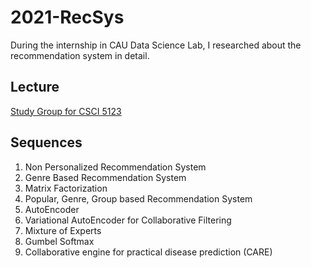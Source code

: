# 2021-RecSys   
During the internship in CAU Data Science Lab, I researched about the recommendation system in detail.   



## Lecture   
[Study Group for CSCI 5123](https://github.com/CAU-Data-Science-Lab/2021S-RecSys-Study)   



## Sequences      
1. Non Personalized Recommendation System   
2. Genre Based Recommendation System   
3. Matrix Factorization   
4. Popular, Genre, Group based Recommendation System   
5. AutoEncoder   
6. Variational AutoEncoder for Collaborative Filtering   
7. Mixture of Experts   
8. Gumbel Softmax   
9. Collaborative engine for practical disease prediction (CARE)   
